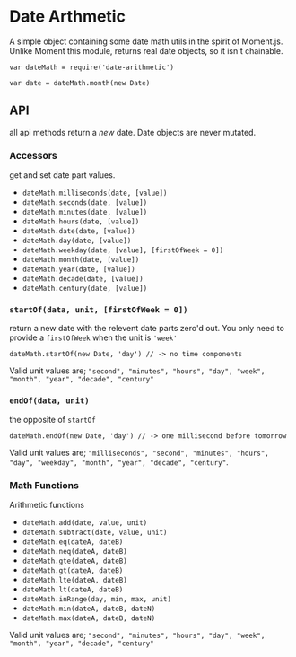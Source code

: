 
Date Arthmetic
=================

A simple object containing some date math utils in the spirit of Moment.js. Unlike Moment this module, returns real date objects, so it isn't chainable.

    var dateMath = require('date-arithmetic')

    var date = dateMath.month(new Date) 

## API

all api methods return a _new_ date. Date objects are never mutated.

### Accessors

get and set date part values. 

- `dateMath.milliseconds(date, [value])`
- `dateMath.seconds(date, [value])`
- `dateMath.minutes(date, [value])`
- `dateMath.hours(date, [value])`
- `dateMath.date(date, [value])`
- `dateMath.day(date, [value])`
- `dateMath.weekday(date, [value], [firstOfWeek = 0])`
- `dateMath.month(date, [value])`
- `dateMath.year(date, [value])`
- `dateMath.decade(date, [value])`
- `dateMath.century(date, [value])`

### `startOf(data, unit, [firstOfWeek = 0])`

return a new date with the relevent date parts zero'd out. You only need to provide a `firstOfWeek` when the unit is `'week'`

    dateMath.startOf(new Date, 'day') // -> no time components

Valid unit values are; `"second", "minutes", "hours", "day", "week", "month", "year", "decade", "century" `


### `endOf(data, unit)`

the opposite of `startOf`

    dateMath.endOf(new Date, 'day') // -> one millisecond before tomorrow

Valid unit values are; `"milliseconds", "second", "minutes", "hours", "day", "weekday", "month", "year", "decade", "century"`.

### Math Functions

Arithmetic functions

- `dateMath.add(date, value, unit)`
- `dateMath.subtract(date, value, unit)`
- `dateMath.eq(dateA, dateB)`
- `dateMath.neq(dateA, dateB)`
- `dateMath.gte(dateA, dateB)`
- `dateMath.gt(dateA, dateB)`
- `dateMath.lte(dateA, dateB)`
- `dateMath.lt(dateA, dateB)`
- `dateMath.inRange(day, min, max, unit)`
- `dateMath.min(dateA, dateB, dateN)`
- `dateMath.max(dateA, dateB, dateN)`

Valid unit values are; `"second", "minutes", "hours", "day", "week", "month", "year", "decade", "century" `
